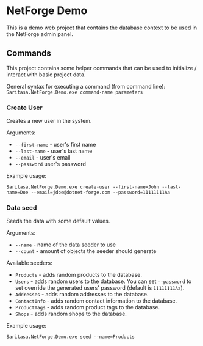 # NetForge Demo

This is a demo web project that contains the database context to be used in the NetForge admin panel.

## Commands

This project contains some helper commands that can be used to initialize / interact with basic project data.

General syntax for executing a command (from command line): `Saritasa.NetForge.Demo.exe command-name parameters`

### Create User

Creates a new user in the system.

Arguments:
- `--first-name` - user's first name
- `--last-name` - user's last name
- `--email` - user's email
- `--password` user's password

Example usage:

`Saritasa.NetForge.Demo.exe create-user --first-name=John --last-name=Doe --email=jdoe@dotnet-forge.com --password=11111111Aa`

### Data seed

Seeds the data with some default values.

Arguments:
- `--name` - name of the data seeder to use
- `--count` - amount of objects the seeder should generate

Available seeders:
- `Products` - adds random products to the database.
- `Users` - adds random users to the database. You can set `--password` to set override the generated users' password (default is `11111111Aa`).
- `Addresses` - adds random addresses to the database.
- `ContactInfo` - adds random contact information to the database.
- `ProductTags` - adds random product tags to the database.
- `Shops` - adds random shops to the database.

Example usage:

`Saritasa.NetForge.Demo.exe seed --name=Products`

